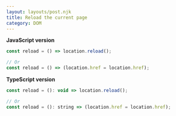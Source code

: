 ```yaml
---
layout: layouts/post.njk
title: Reload the current page
category: DOM
---
```


**JavaScript version**

```js
const reload = () => location.reload();

// Or
const reload = () => (location.href = location.href);
```

**TypeScript version**

```js
const reload = (): void => location.reload();

// Or
const reload = (): string => (location.href = location.href);
```

